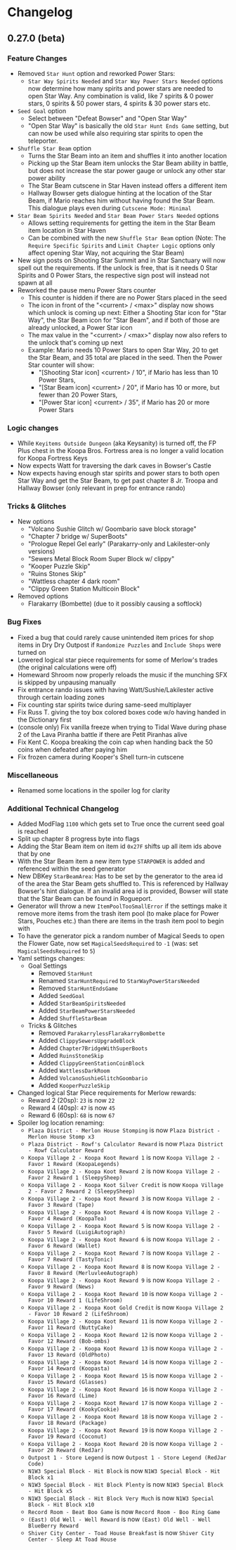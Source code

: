 # Changelog

## 0.27.0 (beta)

### Feature Changes

* Removed `Star Hunt` option and reworked Power Stars:
  * `Star Way Spirits Needed` and `Star Way Power Stars Needed` options now determine how many spirits and power stars are needed to open Star Way. Any combination is valid, like 7 spirits & 0 power stars, 0 spirits & 50 power stars, 4 spirits & 30 power stars etc.
* `Seed Goal` option
  * Select between "Defeat Bowser" and "Open Star Way"
  * "Open Star Way" is basically the old `Star Hunt Ends Game` setting, but can now be used while also requiring star spirits to open the teleporter.
* `Shuffle Star Beam` option
  * Turns the Star Beam into an item and shuffles it into another location
  * Picking up the Star Beam item unlocks the Star Beam ability in battle, but does not increase the star power gauge or unlock any other star power ability
  * The Star Beam cutscene in Star Haven instead offers a different item
  * Hallway Bowser gets dialogue hinting at the location of the Star Beam, if Mario reaches him without having found the Star Beam. This dialogue plays even during `Cutscene Mode: Minimal`
* `Star Beam Spirits Needed` and `Star Beam Power Stars Needed` options
  * Allows setting requirements for getting the item in the Star Beam item location in Star Haven
  * Can be combined with the new `Shuffle Star Beam` option
(Note: The `Require Specific Spirits` and `Limit Chapter Logic` options only affect opening Star Way, not acquiring the Star Beam)
* New sign posts on Shooting Star Summit and in Star Sanctuary will now spell out the requirements. If the unlock is free, that is it needs 0 Star Spirits and 0 Power Stars, the respective sign post will instead not spawn at all
* Reworked the pause menu Power Stars counter
  * This counter is hidden if there are no Power Stars placed in the seed
  * The icon in front of the "\<current> / \<max>" display now shows which unlock is coming up next:
  Either a Shooting Star icon for "Star Way", the Star Beam icon for "Star Beam", and if both of those are already unlocked, a Power Star icon
  * The max value in the "\<current> / \<max>" display now also refers to the unlock that's coming up next
  * Example: Mario needs 10 Power Stars to open Star Way, 20 to get the Star Beam, and 35 total are placed in the seed. Then the Power Star counter will show:
    * "[Shooting Star icon] \<current> / 10", if Mario has less than 10 Power Stars,
    * "[Star Beam icon] \<current> / 20", if Mario has 10 or more, but fewer than 20 Power Stars,
    * "[Power Star icon] \<current> / 35", if Mario has 20 or more Power Stars

### Logic changes

* While `Keyitems Outside Dungeon` (aka Keysanity) is turned off, the FP Plus chest in the Koopa Bros. Fortress area is no longer a valid location for Koopa Fortress Keys
* Now expects Watt for traversing the dark caves in Bowser's Castle
* Now expects having enough star spirits and power stars to both open Star Way and get the Star Beam, to get past chapter 8 Jr. Troopa and Hallway Bowser (only relevant in prep for entrance rando)

### Tricks & Glitches

* New options
  * "Volcano Sushie Glitch w/ Goombario save block storage"
  * "Chapter 7 bridge w/ SuperBoots"
  * "Prologue Repel Gel early" (Parakarry-only and Lakilester-only versions)
  * "Sewers Metal Block Room Super Block w/ clippy"
  * "Kooper Puzzle Skip"
  * "Ruins Stones Skip"
  * "Wattless chapter 4 dark room"
  * "Clippy Green Station Multicoin Block"
* Removed options
  * Flarakarry (Bombette) (due to it possibly causing a softlock)

### Bug Fixes

* Fixed a bug that could rarely cause unintended item prices for shop items in Dry Dry Outpost if `Randomize Puzzles` and `Include Shops` were turned on
* Lowered logical star piece requirements for some of Merlow's trades (the original calculations were off)
* Homeward Shroom now properly reloads the music if the munching SFX is skipped by unpausing manually
* Fix entrance rando issues with having Watt/Sushie/Lakilester active through certain loading zones
* Fix counting star spirits twice during same-seed multiplayer
* Fix Russ T. giving the toy box colored boxes code w/o having handed in the Dictionary first
* (console only) Fix vanilla freeze when trying to Tidal Wave during phase 2 of the Lava Piranha battle if there are Petit Piranhas alive
* Fix Kent C. Koopa breaking the coin cap when handing back the 50 coins when defeated after paying him
* Fix frozen camera during Kooper's Shell turn-in cutscene

### Miscellaneous

* Renamed some locations in the spoiler log for clarity

### Additional Technical Changelog

* Added ModFlag `1100` which gets set to True once the current seed goal is reached
* Split up chapter 8 progress byte into flags
* Adding the Star Beam item on item id `0x27F` shifts up all item ids above that by one
* With the Star Beam item a new item type `STARPOWER` is added and referenced within the seed generator
* New DBKey `StarBeamArea`: Has to be set by the generator to the area id of the area the Star Beam gets shuffled to. This is referenced by Hallway Bowser's hint dialogue. If an invalid area id is provided, Bowser will state that the Star Beam can be found in Rogueport.
* Generator will throw a new `ItemPoolTooSmallError` if the settings make it remove more items from the trash item pool (to make place for Power Stars, Pouches etc.) than there are items in the trash item pool to begin with
* To have the generator pick a random number of Magical Seeds to open the Flower Gate, now set `MagicalSeedsRequired` to `-1` (was: set `MagicalSeedsRequired` to `5`)
* Yaml settings changes:
  * Goal Settings
    * Removed `StarHunt`
    * Renamed `StarHuntRequired` to `StarWayPowerStarsNeeded`
    * Removed `StarHuntEndsGame`
    * Added `SeedGoal`
    * Added `StarBeamSpiritsNeeded`
    * Added `StarBeamPowerStarsNeeded`
    * Added `ShuffleStarBeam`
  * Tricks & Glitches
    * Removed `ParakarrylessFlarakarryBombette`
    * Added `ClippySewersUpgradeBlock`
    * Added `Chapter7BridgeWithSuperBoots`
    * Added `RuinsStoneSkip`
    * Added `ClippyGreenStationCoinBlock`
    * Added `WattlessDarkRoom`
    * Added `VolcanoSushieGlitchGoombario`
    * Added `KooperPuzzleSkip`
* Changed logical Star Piece requirements for Merlow rewards:
  * Reward 2 (20sp): `23` is now `22`
  * Reward 4 (40sp): `47` is now `45`
  * Reward 6 (60sp): `68` is now `67`
* Spoiler log location renaming:
  * `Plaza District - Merlon House Stomping` is now `Plaza District - Merlon House Stomp x3`
  * `Plaza District - Rowf's Calculator Reward` is now `Plaza District - Rowf Calculator Reward`
  * `Koopa Village 2 - Koopa Koot Reward 1` is now `Koopa Village 2 - Favor 1 Reward (KoopaLegends)`
  * `Koopa Village 2 - Koopa Koot Reward 2` is now `Koopa Village 2 - Favor 2 Reward 1 (SleepySheep)`
  * `Koopa Village 2 - Koopa Koot Silver Credit` is now `Koopa Village 2 - Favor 2 Reward 2 (SleepySheep)`
  * `Koopa Village 2 - Koopa Koot Reward 3` is now `Koopa Village 2 - Favor 3 Reward (Tape)`
  * `Koopa Village 2 - Koopa Koot Reward 4` is now `Koopa Village 2 - Favor 4 Reward (KoopaTea)`
  * `Koopa Village 2 - Koopa Koot Reward 5` is now `Koopa Village 2 - Favor 5 Reward (LuigiAutograph)`
  * `Koopa Village 2 - Koopa Koot Reward 6` is now `Koopa Village 2 - Favor 6 Reward (Wallet)`
  * `Koopa Village 2 - Koopa Koot Reward 7` is now `Koopa Village 2 - Favor 7 Reward (TastyTonic)`
  * `Koopa Village 2 - Koopa Koot Reward 8` is now `Koopa Village 2 - Favor 8 Reward (MerluvleeAutograph)`
  * `Koopa Village 2 - Koopa Koot Reward 9` is now `Koopa Village 2 - Favor 9 Reward (News)`
  * `Koopa Village 2 - Koopa Koot Reward 10` is now `Koopa Village 2 - Favor 10 Reward 1 (LifeShroom)`
  * `Koopa Village 2 - Koopa Koot Gold Credit` is now `Koopa Village 2 - Favor 10 Reward 2 (LifeShroom)`
  * `Koopa Village 2 - Koopa Koot Reward 11` is now `Koopa Village 2 - Favor 11 Reward (NuttyCake)`
  * `Koopa Village 2 - Koopa Koot Reward 12` is now `Koopa Village 2 - Favor 12 Reward (Bob-ombs)`
  * `Koopa Village 2 - Koopa Koot Reward 13` is now `Koopa Village 2 - Favor 13 Reward (OldPhoto)`
  * `Koopa Village 2 - Koopa Koot Reward 14` is now `Koopa Village 2 - Favor 14 Reward (Koopasta)`
  * `Koopa Village 2 - Koopa Koot Reward 15` is now `Koopa Village 2 - Favor 15 Reward (Glasses)`
  * `Koopa Village 2 - Koopa Koot Reward 16` is now `Koopa Village 2 - Favor 16 Reward (Lime)`
  * `Koopa Village 2 - Koopa Koot Reward 17` is now `Koopa Village 2 - Favor 17 Reward (KookyCookie)`
  * `Koopa Village 2 - Koopa Koot Reward 18` is now `Koopa Village 2 - Favor 18 Reward (Package)`
  * `Koopa Village 2 - Koopa Koot Reward 19` is now `Koopa Village 2 - Favor 19 Reward (Coconut)`
  * `Koopa Village 2 - Koopa Koot Reward 20` is now `Koopa Village 2 - Favor 20 Reward (RedJar)`
  * `Outpost 1 - Store Legend` is now `Outpost 1 - Store Legend (RedJar Code)`
  * `N1W3 Special Block - Hit Block` is now `N1W3 Special Block - Hit Block x1`
  * `N1W3 Special Block - Hit Block Plenty` is now `N1W3 Special Block - Hit Block x5`
  * `N1W3 Special Block - Hit Block Very Much` is now `N1W3 Special Block - Hit Block x10`
  * `Record Room - Beat Boo Game` is now `Record Room - Boo Ring Game`
  * `(East) Old Well - Well Reward` is now `(East) Old Well - Well BlueBerry Reward`
  * `Shiver City Center - Toad House Breakfast` is now `Shiver City Center - Sleep At Toad House`
